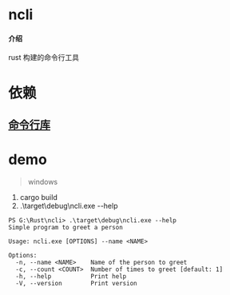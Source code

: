 # ncli

#### 介绍
rust 构建的命令行工具


# 依赖
## [命令行库](https://docs.rs/clap/latest/clap/)


# demo 
> windows 
1. cargo build
2. .\target\debug\ncli.exe --help
```shell
PS G:\Rust\ncli> .\target\debug\ncli.exe --help
Simple program to greet a person

Usage: ncli.exe [OPTIONS] --name <NAME>

Options:
  -n, --name <NAME>    Name of the person to greet
  -c, --count <COUNT>  Number of times to greet [default: 1]
  -h, --help           Print help
  -V, --version        Print version

```